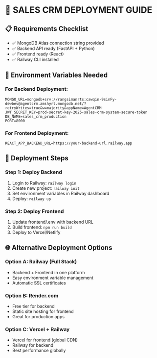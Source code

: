 # 🚀 SALES CRM DEPLOYMENT GUIDE

## 📋 Requirements Checklist
- ✅ MongoDB Atlas connection string provided
- ✅ Backend API ready (FastAPI + Python)
- ✅ Frontend ready (React)
- ✅ Railway CLI installed

## 🔧 Environment Variables Needed

### For Backend Deployment:
```
MONGO_URL=mongodb+srv://rangsimanrts:cawqin-9sinFy-dewbev@agentcrm.amshyrt.mongodb.net/?retryWrites=true&w=majority&appName=AgentCRM
JWT_SECRET_KEY=prod-secret-key-2025-sales-crm-system-secure-token
DB_NAME=sales_crm_production
PORT=8000
```

### For Frontend Deployment:
```
REACT_APP_BACKEND_URL=https://your-backend-url.railway.app
```

## 🚀 Deployment Steps

### Step 1: Deploy Backend
1. Login to Railway: `railway login`
2. Create new project: `railway init`
3. Set environment variables in Railway dashboard
4. Deploy: `railway up`

### Step 2: Deploy Frontend
1. Update frontend/.env with backend URL
2. Build frontend: `npm run build`
3. Deploy to Vercel/Netlify

## 🌐 Alternative Deployment Options

### Option A: Railway (Full Stack)
- Backend + Frontend in one platform
- Easy environment variable management
- Automatic SSL certificates

### Option B: Render.com
- Free tier for backend
- Static site hosting for frontend
- Great for production apps

### Option C: Vercel + Railway
- Vercel for frontend (global CDN)
- Railway for backend
- Best performance globally
